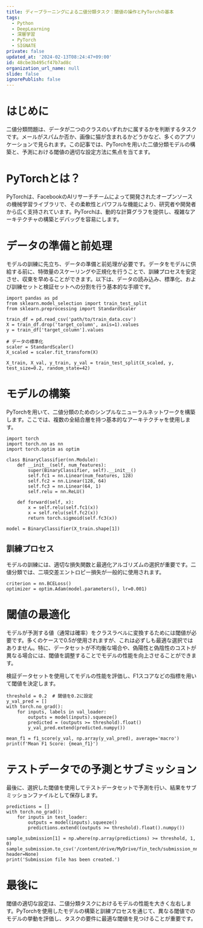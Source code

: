 ```yaml
---
title: ディープラーニングによる二値分類タスク：閾値の操作とPyTorchの基本
tags:
  - Python
  - DeepLearning
  - 深層学習
  - PyTorch
  - SIGNATE
private: false
updated_at: '2024-02-13T08:24:47+09:00'
id: 48cbe3b495cf47b7ad8c
organization_url_name: null
slide: false
ignorePublish: false
---
```

# はじめに
二値分類問題は、データが二つのクラスのいずれかに属するかを判断するタスクです。メールがスパムか否か、画像に猫が含まれるかどうかなど、多くのアプリケーションで見られます。この記事では、PyTorchを用いた二値分類モデルの構築と、予測における閾値の適切な設定方法に焦点を当てます。

# PyTorchとは？
PyTorchは、FacebookのAIリサーチチームによって開発されたオープンソースの機械学習ライブラリで、その柔軟性とパワフルな機能により、研究者や開発者から広く支持されています。PyTorchは、動的な計算グラフを提供し、複雑なアーキテクチャの構築とデバッグを容易にします。

# データの準備と前処理
モデルの訓練に先立ち、データの準備と前処理が必要です。データをモデルに供給する前に、特徴量のスケーリングや正規化を行うことで、訓練プロセスを安定させ、収束を早めることができます。以下は、データの読み込み、標準化、および訓練セットと検証セットへの分割を行う基本的な手順です。
```
import pandas as pd
from sklearn.model_selection import train_test_split
from sklearn.preprocessing import StandardScaler

train_df = pd.read_csv('path/to/train_data.csv')
X = train_df.drop('target_column', axis=1).values
y = train_df['target_column'].values

# データの標準化
scaler = StandardScaler()
X_scaled = scaler.fit_transform(X)

X_train, X_val, y_train, y_val = train_test_split(X_scaled, y, test_size=0.2, random_state=42)
```
# モデルの構築
PyTorchを用いて、二値分類のためのシンプルなニューラルネットワークを構築します。ここでは、複数の全結合層を持つ基本的なアーキテクチャを使用します。
```
import torch
import torch.nn as nn
import torch.optim as optim

class BinaryClassifier(nn.Module):
    def __init__(self, num_features):
        super(BinaryClassifier, self).__init__()
        self.fc1 = nn.Linear(num_features, 128)
        self.fc2 = nn.Linear(128, 64)
        self.fc3 = nn.Linear(64, 1)
        self.relu = nn.ReLU()
    
    def forward(self, x):
        x = self.relu(self.fc1(x))
        x = self.relu(self.fc2(x))
        return torch.sigmoid(self.fc3(x))

model = BinaryClassifier(X_train.shape[1])
```
## 訓練プロセス
モデルの訓練には、適切な損失関数と最適化アルゴリズムの選択が重要です。二値分類では、二項交差エントロピー損失が一般的に使用されます。
```
criterion = nn.BCELoss()
optimizer = optim.Adam(model.parameters(), lr=0.001)
```
# 閾値の最適化
モデルが予測する値（通常は確率）をクラスラベルに変換するためには閾値が必要です。多くのケースで0.5が使用されますが、これは必ずしも最適な選択ではありません。特に、データセットが不均衡な場合や、偽陽性と偽陰性のコストが異なる場合には、閾値を調整することでモデルの性能を向上させることができます。

検証データセットを使用してモデルの性能を評価し、F1スコアなどの指標を用いて閾値を決定します。
```
threshold = 0.2  # 閾値を0.2に設定
y_val_pred = []
with torch.no_grad():
    for inputs, labels in val_loader:
        outputs = model(inputs).squeeze()
        predicted = (outputs >= threshold).float()
        y_val_pred.extend(predicted.numpy())

mean_f1 = f1_score(y_val, np.array(y_val_pred), average='macro')
print(f'Mean F1 Score: {mean_f1}')
```
# テストデータでの予測とサブミッション
最後に、選択した閾値を使用してテストデータセットで予測を行い、結果をサブミッションファイルとして保存します。
```
predictions = []
with torch.no_grad():
    for inputs in test_loader:
        outputs = model(inputs).squeeze()
        predictions.extend((outputs >= threshold).float().numpy())

sample_submission[1] = np.where(np.array(predictions) >= threshold, 1, 0)
sample_submission.to_csv('/content/drive/MyDrive/fin_tech/submission_nn_.csv', header=None)
print('Submission file has been created.')
```
# 最後に
閾値の適切な設定は、二値分類タスクにおけるモデルの性能を大きく左右します。PyTorchを使用したモデルの構築と訓練プロセスを通じて、異なる閾値でのモデルの挙動を評価し、タスクの要件に最適な閾値を見つけることが重要です。
